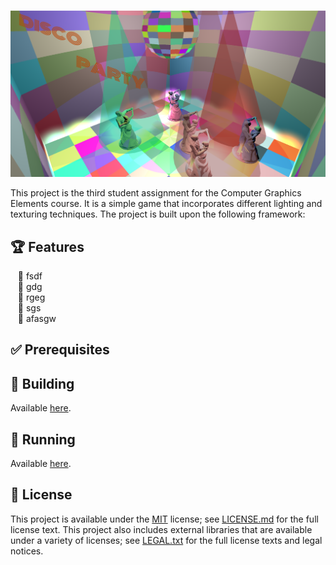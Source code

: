<!--- insert project logo here -->
![](./assets/screenshots/all_lights_logo.png)

<!--- general description of the project -->
This project is the third student assignment  for the Computer Graphics Elements course. It is a simple game that incorporates different
lighting and texturing techniques. The project is built upon the following framework:

## :trophy: Features
  &nbsp;&nbsp; :small_orange_diamond: fsdf  
  &nbsp;&nbsp; :small_orange_diamond: gdg  
  &nbsp;&nbsp; :small_orange_diamond: rgeg  
  &nbsp;&nbsp; :small_orange_diamond: sgs   
  &nbsp;&nbsp; :small_orange_diamond: afasgw    
  
## :white_check_mark: Prerequisites

## :hammer: Building
Available [here](https://github.com/UPB-Graphics/gfx-framework).

## :running: Running
Available [here](https://github.com/UPB-Graphics/gfx-framework).

## :page_facing_up: License
This project is available under the [MIT][ref-mit] license; see [LICENSE.md](LICENSE.md) for the full license text.
This project also includes external libraries that are available under a variety of licenses; see [LEGAL.txt](LEGAL.txt)
for the full license texts and legal notices.

<!--- add link references here -->
[ref-cmake]:            https://github.com/Kitware/CMake/
[ref-cmake-dl]:         https://github.com/Kitware/CMake/releases/
[ref-cmake-build]:      https://github.com/Kitware/CMake#building-cmake-from-scratch
[ref-mit]:              https://opensource.org/licenses/MIT
